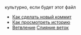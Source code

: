 культурно, если будет этот файл
- [Как сделать новый коммит](./commmit_help.md)
- [Как просмотреть историю](./log_help.md)
- [Ветвление](./branch_help.md)
[Слияние веток](./merge_help.md)
